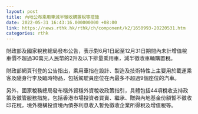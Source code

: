 ```yaml
---
layout: post
title: 內地公布乘用車減半徵收購置稅等措施
date: 2022-05-31 16:43:16.000000000 +08:00
link: https://news.rthk.hk/rthk/ch/component/k2/1650993-20220531.htm
categories: rthk
---
```


財政部及國家稅務總局發布公告，表示對6月1日起至12月31日期間內未計增值稅車價不超過30萬元人民幣的2升及以下排量乘用車，減半徵收車輛購置稅。

財政部網頁刊登的公告指出，乘用車指在設計、製造及技術特性上主要用於載運乘客及隨身行李及臨時物品，包括駕駛員座位在內最多不超過9個座位的汽車。

另外，國家稅務總局發布穩外貿穩外資稅收政策指引，具體包括44項稅收支持政策及徵管服務措施，包括香港市場投資者買賣、繼承、贈與內地基金份額暫不徵收印花稅，境外機構投資境內債券利息收入暫免徵收企業所得稅及增值稅等。
